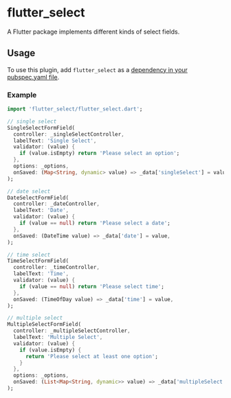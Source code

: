 # flutter_select

A Flutter package implements different kinds of select fields.

## Usage

To use this plugin, add `flutter_select` as a [dependency in your pubspec.yaml file](https://flutter.io/platform-plugins/).

### Example

``` dart
import 'flutter_select/flutter_select.dart';

// single select
SingleSelectFormField(
  controller: _singleSelectController,
  labelText: 'Single Select',
  validator: (value) {
    if (value.isEmpty) return 'Please select an option';
  },
  options: _options,
  onSaved: (Map<String, dynamic> value) => _data['singleSelect'] = value,
);

// date select
DateSelectFormField(
  controller: _dateController,
  labelText: 'Date',
  validator: (value) {
    if (value == null) return 'Please select a date';
  },
  onSaved: (DateTime value) => _data['date'] = value,
);

// time select
TimeSelectFormField(
  controller: _timeController,
  labelText: 'Time',
  validator: (value) {
    if (value == null) return 'Please select time';
  },
  onSaved: (TimeOfDay value) => _data['time'] = value,
);

// multiple select
MultipleSelectFormField(
  controller: _multipleSelectController,
  labelText: 'Multiple Select',
  validator: (value) {
    if (value.isEmpty) {
      return 'Please select at least one option';
    }
  },
  options: _options,
  onSaved: (List<Map<String, dynamic>> value) => _data['multipleSelect'] = value,
);
```
